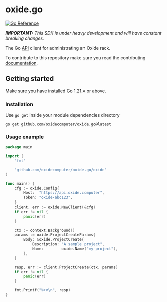 # oxide.go

[![Go Reference](https://pkg.go.dev/badge/github.com/oxidecomputer/oxide.go.svg)](https://pkg.go.dev/github.com/oxidecomputer/oxide.go)

_**IMPORTANT:** This SDK is under heavy development and will have constant breaking changes._

The Go [API](https://docs.oxide.computer) client for administrating an Oxide rack.

To contribute to this repository make sure you read the contributing [documentation](./CONTRIBUTING.md).

## Getting started

Make sure you have installed [Go](https://go.dev/dl/) 1.21.x or above.

### Installation

Use `go get` inside your module dependencies directory

```console
go get github.com/oxidecomputer/oxide.go@latest
```

### Usage example

```Go
package main

import (
	"fmt"

	"github.com/oxidecomputer/oxide.go/oxide"
)

func main() {
	cfg := oxide.Config{
		Host:  "https://api.oxide.computer",
		Token: "oxide-abc123",
	}
	client, err := oxide.NewClient(&cfg)
	if err != nil {
		panic(err)
	}

	ctx := context.Background()
	params := oxide.ProjectCreateParams{
		Body: &oxide.ProjectCreate{
			Description: "A sample project",
			Name:        oxide.Name("my-project"),
		},
	}

	resp, err := client.ProjectCreate(ctx, params)
	if err != nil {
		panic(err)
	}

	fmt.Printf("%+v\n", resp)
}
```
